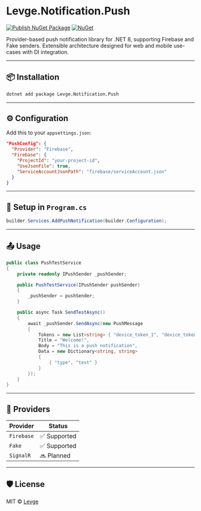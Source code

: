 ﻿# Levge.Notification.Push

[![Publish NuGet Package](https://github.com/levge-projects/Levge.Notification.Push/actions/workflows/main.yml/badge.svg)](https://github.com/levge-projects/Levge.Notification.Push/actions/workflows/main.yml)
[![NuGet](https://img.shields.io/nuget/v/Levge.Notification.Push.svg)](https://www.nuget.org/packages/Levge.Notification.Push)

Provider-based push notification library for .NET 8, supporting Firebase and Fake senders. Extensible architecture designed for web and mobile use-cases with DI integration.

---

## 📦 Installation

```bash
dotnet add package Levge.Notification.Push
```

---

## ⚙️ Configuration

Add this to your `appsettings.json`:

```json
"PushConfig": {
  "Provider": "Firebase",
  "Firebase": {
    "ProjectId": "your-project-id",
    "UseJsonFile": true,
    "ServiceAccountJsonPath": "firebase/serviceAccount.json" 
  }
}
```

---

## 🔧 Setup in `Program.cs`

```csharp
builder.Services.AddPushNotification(builder.Configuration);
```

---

## 📤 Usage

```csharp
public class PushTestService
{
    private readonly IPushSender _pushSender;

    public PushTestService(IPushSender pushSender)
    {
        _pushSender = pushSender;
    }

    public async Task SendTestAsync()
    {
        await _pushSender.SendAsync(new PushMessage
        {
            Tokens = new List<string> { "device_token_1", "device_token_2" },
            Title = "Welcome!",
            Body = "This is a push notification",
            Data = new Dictionary<string, string>
            {
                { "type", "test" }
            }
        });
    }
}
```

---

## 🧩 Providers

| Provider   | Status       |
|------------|--------------|
| `Firebase` | ✅ Supported |
| `Fake`     | ✅ Supported |
| `SignalR`  | 🔜 Planned   |

---

## 🛡️ License

MIT © [Levge](https://github.com/levge-projects)
